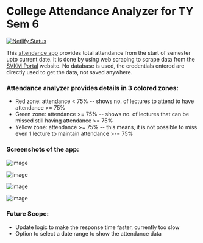 # College Attendance Analyzer for TY Sem 6

[![Netlify Status](https://api.netlify.com/api/v1/badges/08415c9a-2457-4240-8008-ab7eac2952bc/deploy-status)](https://app.netlify.com/sites/attendance-analyzer/deploys)

This [attendance app](https://attendance-analyzer.netlify.app) provides total attendance from the start of semester upto current date.
It is done by using web scraping to scrape data from the [SVKM Portal](https://portal.svkm.ac.in/usermgmt/login) website.
No database is used, the credentials entered are directly used to get the data, not saved anywhere.

### Attendance analyzer provides details in 3 colored zones:

-   Red zone: attendance < 75% -- shows no. of lectures to attend to have attendance >= 75%
-   Green zone: attendance >= 75% -- shows no. of lectures that can be missed still having attendance >= 75%
-   Yellow zone: attendance >= 75% -- this means, it is not possible to miss even 1 lecture to maintain attendance >-= 75%

### Screenshots of the app:

![image](https://github.com/mohitdhatrak/college-attendance-analyzer/assets/91209576/03a3e136-c307-4ac9-ad8a-c337c3e43721)

![image](https://github.com/mohitdhatrak/college-attendance-analyzer/assets/91209576/c87ea310-89f1-4448-960e-99be953c0ae2)

![image](https://github.com/mohitdhatrak/college-attendance-analyzer/assets/91209576/941990a1-42e2-4c22-8936-0626ae1182da)

![image](https://github.com/mohitdhatrak/college-attendance-analyzer/assets/91209576/c111e445-00f0-41dc-9707-0bf7ba30b7d5)

### Future Scope:

-   Update logic to make the response time faster, currently too slow
-   Option to select a date range to show the attendance data
